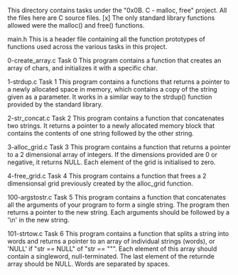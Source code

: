 This directory contains tasks under the "0x0B. C - malloc, free" project.
All the files here are C source files.
[x] The only standard library functions allowed were the malloc() and free() functions.


main.h
This is a header file containing all the function prototypes of functions used across the various tasks in this project.

0-create_array.c
Task 0
This program contains a function that creates an array of chars, and initializes it with a specific char.

1-strdup.c
Task 1
This program contains a functions that returns a pointer to a newly allocated space in memory, which contains a copy of the string given as a parameter.
It works in a similar way to the strdup() function provided by the standard library.

2-str_concat.c
Task 2
This program contains a function that concatenates two strings.
It returns a pointer to a newly allocated memory block that contains the contents of one string followed by the other string.

3-alloc_grid.c
Task 3
This program contains a function that returns a pointer to a 2 dimensional array of integers.
If the dimensions provided are 0 or negative, it returns NULL.
Each element of the grid is initialised to zero.

4-free_grid.c
Task 4
This program contains a function that frees a 2 dimensionsal grid previously created by the alloc_grid function.

100-argstostr.c
Task 5
This program contains a function that concatenates all the arguments of your program to form a single string. The program then returns a pointer to the new string.
Each arguments should be followed by a '\n' in the new string.

101-strtow.c
Task 6
This program contains a function that splits a string into words and returns a pointer to an array of individual strings (words), or 'NULL' if "str == NULL" of "str == """.
Each element of this array should contain a singleword, null-terminated.
The last element of the returnde array should be NULL.
Words are separated by spaces.
